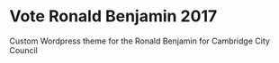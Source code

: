 # Vote Ronald Benjamin 2017
Custom Wordpress theme for the Ronald Benjamin for Cambridge City Council
